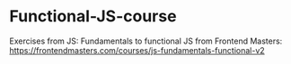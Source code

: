 # Functional-JS-course
Exercises from JS: Fundamentals to functional JS from Frontend Masters: https://frontendmasters.com/courses/js-fundamentals-functional-v2
